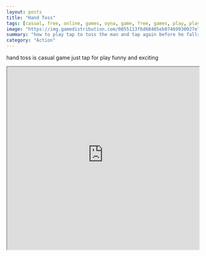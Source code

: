 ```yaml
---
layout: posts
title: "Hand Toss"
tags: [casual, free, online, games, oyna, game, free, games, play, play, games]
image: "https://img.gamedistribution.com/0855113f6d68405eb07469930027e7ac-512x384.jpeg"
summary: "how to play tap to toss the man and tap again before he falls to the ground play with your friends find out who will throw him the farthest and get best score  free online games oyna game free games play play games"
category: "Action"
---
```


hand toss is casual game just tap for play funny and exciting

<iframe width="100%" height="480px;" src="https://html5.gamedistribution.com/0855113f6d68405eb07469930027e7ac/"></iframe>